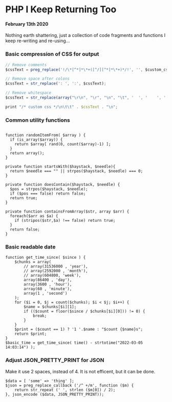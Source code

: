 # PHP I Keep Returning Too
#### February 13th 2020

Nothing earth shattering, just a collection of code fragments and functions I keep re-writing and re-using...

### Basic compression of CSS for output 
```javascript
// Remove comments
$cssText = preg_replace('!/\*[^*]*\*+([^/][^*]*\*+)*/!', '', $custom_css_field);

// Remove space after colons
$cssText = str_replace(': ', ':', $cssText);

// Remove whitespace
$cssText = str_replace(array("\r\n", "\r", "\n", "\t", '  ', '    ', '    '), '', $cssText);

print "/* custom css */\n\t\t" . $cssText . "\n";

```

### Common utility functions
```

function randomItemFrom( $array ) {
  if (is_array($array)) {
    return $array[ rand(0, count($array)-1) ];
  }
  return array();
}

private function startsWith($haystack, $needle){
  return $needle === "" || strpos($haystack, $needle) === 0;
}

private function doesContain($haystack, $needle) {
  $pos = strpos($haystack, $needle);
  if ($pos === false) return false;
  return true;
}

private function containsFromArray($str, array $arr) {
  foreach($arr as $a) {
    if (stripos($str,$a) !== false) return true;
  }
  return false;
}
```

### Basic readable date
```
function get_time_since( $since ) {
    $chunks = array(
        // array(31536000 , 'year'),
        // array(2592000 , 'month'),
        // array(604800, 'week'),
        array(86400 , 'day'),
        array(3600 , 'hour'),
        array(60 , 'minute'),
        array(1 , 'second')
    );
    for ($i = 0, $j = count($chunks); $i < $j; $i++) {
        $name = $chunks[$i][1];
        if (($count = floor($since / $chunks[$i][0])) != 0) {
            break;
        }
    }
    $print = ($count == 1) ? '1 '.$name : "$count {$name}s";
    return $print;
}
$basic_time = get_time_since( time() - strtotime("2022-03-05 14:03:14") );
```

### Adjust JSON_PRETTY_PRINT for JSON

Make it use 2 spaces, instead of 4. It is not efficent, but it can be done.

```
$data = [ 'some' => 'thing' ];
$json = preg_replace_callback ('/^ +/m', function ($m) {
    return str_repeat (' ', strlen ($m[0]) / 2);
}, json_encode ($data, JSON_PRETTY_PRINT));
```
